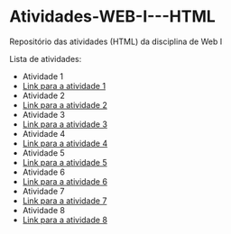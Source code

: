 # Atividades-WEB-I---HTML
Repositório das atividades (HTML) da disciplina de Web I


Lista de atividades:
- Atividade 1
- [Link para a atividade 1](Atividade1.html)
- Atividade 2
- [Link para a atividade 2](Atividade2.html)
- Atividade 3
- [Link para a atividade 3](Atividade3.html)
- Atividade 4
- [Link para a atividade 4](Atividade4.html)
- Atividade 5
- [Link para a atividade 5](Atividade5.html)
- Atividade 6
- [Link para a atividade 6](Atividade6.html)
- Atividade 7
- [Link para a atividade 7](Atividade7.html)
- Atividade 8
- [Link para a atividade 8](Atividade8.html)

